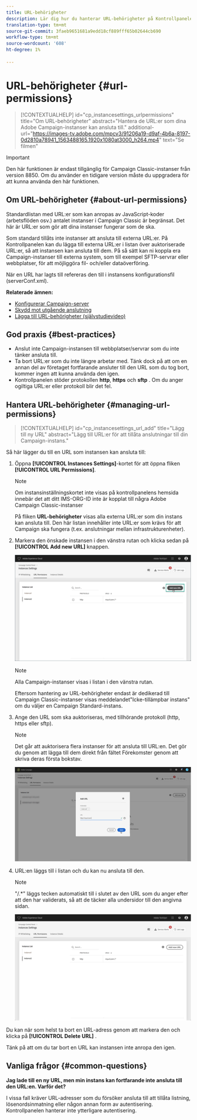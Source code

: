 ```yaml
---
title: URL-behörigheter
description: Lär dig hur du hanterar URL-behörigheter på Kontrollpanelen
translation-type: tm+mt
source-git-commit: 3faeb9651681a9edd18cf889fff65b02644cb690
workflow-type: tm+mt
source-wordcount: '608'
ht-degree: 1%

---
```



# URL-behörigheter {#url-permissions}

>[!CONTEXTUALHELP]
>id="cp_instancesettings_urlpermissions"
>title="Om URL-behörigheter"
>abstract="Hantera de URL:er som dina Adobe Campaign-instanser kan ansluta till."
>additional-url="https://images-tv.adobe.com/mpcv3/91206a19-d9af-4b6a-8197-0d2810a78941_1563488165.1920x1080at3000_h264.mp4" text="Se filmen"

>[!IMPORTANT]
>
>Den här funktionen är endast tillgänglig för Campaign Classic-instanser från version 8850. Om du använder en tidigare version måste du uppgradera för att kunna använda den här funktionen.

## Om URL-behörigheter {#about-url-permissions}

Standardlistan med URL:er som kan anropas av JavaScript-koder (arbetsflöden osv.) antalet instanser i Campaign Classic är begränsat. Det här är URL:er som gör att dina instanser fungerar som de ska.

Som standard tillåts inte instanser att ansluta till externa URL:er. På Kontrollpanelen kan du lägga till externa URL:er i listan över auktoriserade URL:er, så att instansen kan ansluta till dem. På så sätt kan ni koppla era Campaign-instanser till externa system, som till exempel SFTP-servrar eller webbplatser, för att möjliggöra fil- och/eller dataöverföring.

När en URL har lagts till refereras den till i instansens konfigurationsfil (serverConf.xml).

**Relaterade ämnen:**

* [Konfigurerar Campaign-server](https://docs.campaign.adobe.com/doc/AC/en/INS_Additional_configurations_Configuring_Campaign_server.html)
* [Skydd mot utgående anslutning](https://docs.campaign.adobe.com/doc/AC/en/INS_Additional_configurations_Configuring_Campaign_server.html#Outgoing_connection_protection)
* [Lägga till URL-behörigheter (självstudievideo)](https://docs.adobe.com/content/help/en/campaign-learn/campaign-classic-tutorials/administrating/control-panel-acc/adding-url-permissions.html)

## God praxis {#best-practices}

* Anslut inte Campaign-instansen till webbplatser/servrar som du inte tänker ansluta till.
* Ta bort URL:er som du inte längre arbetar med. Tänk dock på att om en annan del av företaget fortfarande ansluter till den URL som du tog bort, kommer ingen att kunna använda den igen.
* Kontrollpanelen stöder protokollen **http**, **https** och **sftp** . Om du anger ogiltiga URL:er eller protokoll blir det fel.

## Hantera URL-behörigheter {#managing-url-permissions}

>[!CONTEXTUALHELP]
>id="cp_instancesettings_url_add"
>title="Lägg till ny URL"
>abstract="Lägg till URL:er för att tillåta anslutningar till din Campaign-instans."

Så här lägger du till en URL som instansen kan ansluta till:

1. Öppna **[!UICONTROL Instances Settings]**-kortet för att öppna fliken **[!UICONTROL URL Permissions]**.

   >[!NOTE]
   >
   >Om instansinställningskortet inte visas på kontrollpanelens hemsida innebär det att ditt IMS-ORG-ID inte är kopplat till några Adobe Campaign Classic-instanser
   >
   >På fliken <b><span class="uicontrol">URL-behörigheter</span></b> visas alla externa URL:er som din instans kan ansluta till. Den här listan innehåller inte URL:er som krävs för att Campaign ska fungera (t.ex. anslutningar mellan infrastrukturenheter).

1. Markera den önskade instansen i den vänstra rutan och klicka sedan på **[!UICONTROL Add new URL]** knappen.

   ![](assets/add_url1.png)

   >[!NOTE]
   >
   >Alla Campaign-instanser visas i listan i den vänstra rutan.
   >
   >Eftersom hantering av URL-behörigheter endast är dedikerad till Campaign Classic-instanser visas meddelandet&quot;Icke-tillämpbar instans&quot; om du väljer en Campaign Standard-instans.

1. Ange den URL som ska auktoriseras, med tillhörande protokoll (http, https eller sftp).

   >[!NOTE]
   >
   >Det går att auktorisera flera instanser för att ansluta till URL:en. Det gör du genom att lägga till dem direkt från fältet Förekomster genom att skriva deras första bokstav.

   ![](assets/add_url2.png)

1. URL:en läggs till i listan och du kan nu ansluta till den.

   >[!NOTE]
   >
   >&quot;/.*&quot; läggs tecken automatiskt till i slutet av den URL som du anger efter att den har validerats, så att de täcker alla undersidor till den angivna sidan.

   ![](assets/add_url_listnew.png)

Du kan när som helst ta bort en URL-adress genom att markera den och klicka på **[!UICONTROL Delete URL]** .

Tänk på att om du tar bort en URL kan instansen inte anropa den igen.

## Vanliga frågor {#common-questions}

**Jag lade till en ny URL, men min instans kan fortfarande inte ansluta till den URL:en. Varför det?**

I vissa fall kräver URL-adresser som du försöker ansluta till att tillåta listning, lösenordsinmatning eller någon annan form av autentisering. Kontrollpanelen hanterar inte ytterligare autentisering.

